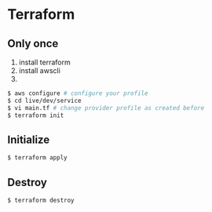 # Terraform

## Only once

1. install terraform
2. install awscli
3.

```bash
$ aws configure # configure your profile
$ cd live/dev/service
$ vi main.tf # change provider profile as created before
$ terraform init
```

## Initialize

```bash
$ terraform apply
```

## Destroy

```bash
$ terraform destroy
```
